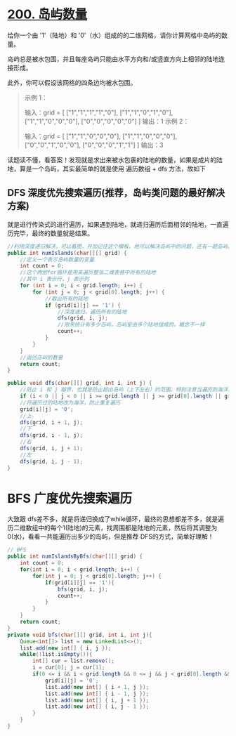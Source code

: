 # [200. 岛屿数量](https://leetcode.cn/problems/number-of-islands/)

给你一个由 '1'（陆地）和 '0'（水）组成的的二维网格，请你计算网格中岛屿的数量。

岛屿总是被水包围，并且每座岛屿只能由水平方向和/或竖直方向上相邻的陆地连接形成。

此外，你可以假设该网格的四条边均被水包围。

> 示例 1：
>
> 输入：grid = [
>   ["1","1","1","1","0"],
>   ["1","1","0","1","0"],
>   ["1","1","0","0","0"],
>   ["0","0","0","0","0"]
> ]
> 输出：1
> 示例 2：
>
> 输入：grid = [
>   ["1","1","0","0","0"],
>   ["1","1","0","0","0"],
>   ["0","0","1","0","0"],
>   ["0","0","0","1","1"]
> ]
> 输出：3

读题读不懂，看答案！发现就是求出来被水包裹的陆地的数量，如果是成片的陆地，算是一个岛屿，其实最简单的就是使用 遍历数组 + dfs 方法，故如下

## DFS 深度优先搜索遍历(推荐，岛屿类问题的最好解决方案)

就是进行传染式的进行遍历，如果遇到陆地，就递归遍历后面相邻的陆地，一直遍历完毕，最终的数量就是结果。

```java
//利用深度递归解决，可以看图，并加记住这个模板，他可以解决岛屿中的问题，还有一题岛屿面积问题也是这个模板。
public int numIslands(char[][] grid) {
    //定义一个表示岛屿数量的变量
    int count = 0;
    //这个两层for循环是用来遍历整张二维表格中所有的陆地
    //其中 i 表示行，j 表示列
    for (int i = 0; i < grid.length; i++) {
        for (int j = 0; j < grid[0].length; j++) {
            //取出所有的陆地
            if (grid[i][j] == '1') {
                //深度递归，遍历所有的陆地
                dfs(grid, i, j);
                //用来统计有多少岛屿，岛屿是由多个陆地组成的，概念不一样
                count++;
            }
        }
    }
    //返回岛屿的数量
    return count;
}

public void dfs(char[][] grid, int i, int j) {
    //防止 i 和 j 越界，也就是防止超出岛屿（上下左右）的范围。特别注意当遍历到海洋的时候也退出循环
    if (i < 0 || j < 0 || i >= grid.length || j >= grid[0].length || grid[i][j] == '0') return;
    //将遍历过的陆地改为海洋，防止重复遍历
    grid[i][j] = '0';
    //上，
    dfs(grid, i + 1, j);
    //下
    dfs(grid, i - 1, j);
    //右
    dfs(grid, i, j + 1);
    //左
    dfs(grid, i, j - 1);
}
```



# BFS 广度优先搜索遍历

大致跟 dfs差不多，就是将递归换成了while循环，最终的思想都差不多，就是遍历二维数组中的每个1(陆地)的元素，找周围都是陆地的元素，然后将其调整为 0(水)，看看一共能遍历出多少的岛屿，但是推荐 DFS的方式，简单好理解！

```java
// BFS
public int numIslandsByBfs(char[][] grid) {
    int count = 0;
    for(int i = 0; i < grid.length; i++) {
        for(int j = 0; j < grid[0].length; j++) {
            if(grid[i][j] == '1'){
                bfs(grid, i, j);
                count++;
            }
        }
    }
    return count;
}
private void bfs(char[][] grid, int i, int j){
    Queue<int[]> list = new LinkedList<>();
    list.add(new int[] { i, j });
    while(!list.isEmpty()){
        int[] cur = list.remove();
        i = cur[0]; j = cur[1];
        if(0 <= i && i < grid.length && 0 <= j && j < grid[0].length && grid[i][j] == '1') {
            grid[i][j] = '0';
            list.add(new int[] { i + 1, j });
            list.add(new int[] { i - 1, j });
            list.add(new int[] { i, j + 1 });
            list.add(new int[] { i, j - 1 });
        }
    }
}
```